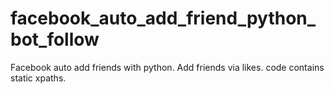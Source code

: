 # facebook_auto_add_friend_python_bot_follow
Facebook auto add friends with python.
Add friends via likes.
code contains static xpaths.
